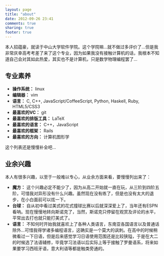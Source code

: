 ```yaml
---
layout: page
title: "about"
date: 2012-09-26 23:41
comments: true
sharing: true
footer: true
---
```


本人招蕴豪，就读于中山大学软件学院。这个学院嘛...就不做过多评价了...但是我非常庆幸高考考差了来了这个专业，因为如果我没有接触计算机的话，我根本不知道自己会对其如此热爱，其实也不是计算机，只是数学物理编程罢了...

## 专业素养

+ **操作系统：** linux
+ **编辑器：** vim
+ **语言：** C, C++, JavaScript/CoffeeScript, Python, Haskell, Ruby, HTML5/CSS3
+ **最喜欢的VC：** git
+ **最喜欢的排版工具：** LaTeX
+ **最喜欢的语言：** C++，JavaScript
+ **最喜欢的框架：** Rails
+ **最喜欢的方向：** 计算机图形学

这个列表还是慢慢补全吧...

## 业余兴趣

本人有很多兴趣，以至于一般难以专心，从业余方面来看，要慢慢列出来了：

+ **魔方：** 这个兴趣必定不能少了，因为从高二开始就一直在玩，从三阶到四阶五阶，可惜我对异形没有什么兴趣。虽然现在没有练了，但是也没有太大的退步，在小白面前可以炫一下。
+ **台球：** 自从初中看过美式的花式撞球比赛以后就深深爱上了，当年还有ESPN看呐。现在慢慢地转向斯诺克了，当然，斯诺克只停留在观赏及评论的水平，平常出去打也就只能打美式了。
+ **语言：** 不知何时开始我就喜欢上了各种人类语言，东南亚各国语言以及普通话除外...可惜我得学诸多编程语言，这确实是一个莫大的讽刺。在高中的时候稍微看过一下日语，但是后来感觉学习日语使用范围还是比较狭隘，于是在大二的时候选了法语辅修，毕竟学习法语以后实际上等于接触了罗曼语系，将来如果要学习西班牙语，意大利语等都是触类旁通的。

